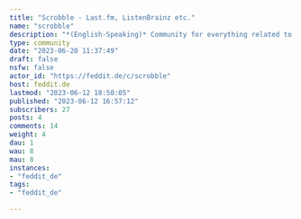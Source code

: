```yaml
---
title: "Scrobble - Last.fm, ListenBrainz etc." 
name: "scrobble"
description: "*(English-Speaking)* Community for everything related to keeping a record of the music you listen to - whether you do this with last.fm, listenbrainz or any other similar service.Feel free to post *Album Art / Artists Collages* (using e.g. the below listed services) but please restrict the frequency of these posts to a maximum of one *Album Art / Artists Collage* post every four weeks per user. If the *Collage* is NSFW please mark the post as NSFW.# How you can track music:- [last.fm](https://www.last.fm/home)- [ListenBrainz](https://listenbrainz.org/?redirect=false)# Useful tools:::: spoiler Cover Art / Artist Collages- [lastcollage.io](https://lastcollage.io/)- [Topsters 2](https://www.neverendingchartrendering.org/)- [Last.fm Rainbow Collage Generator](https://www.chartmymusic.com/lastfm/rainbowcollage/)- [tapmusic.net](https://www.tapmusic.net/)- [caretin-generator](https://collage.caretas.club/)- [musicorum](https://musicorumapp.com/generate):::::: spoiler Ways to submit Data to last.fm, ListenBrainz etc.- [Last.fm](https://www.last.fm/about/trackmymusic), [More ways](https://support.last.fm/t/more-ways-to-scrobble/192)- [ListenBrainz](https://listenbrainz.org/add-data/):::::: spoiler Other Tools- [Give Random Album from Library](https://what-to-listen.glitch.me/?)- [Last.fm Tools (Tag Cloud, Artist Timeline etc.)](https://nroutasuo.github.io/lastfm-vis/#tagcloud)- [Last.fm Mainstream Factor](https://mainstream.ghan.nl/)- [Last Chart! (Top Artists Visualizatons)](http://www.lastchart.com.s3-website-us-east-1.amazonaws.com/):::---Message me if you have information that you like to see added to the sidebar.---::: spoiler Instance Rules This test was translated in English:The following rules are a (non-exhaustive) list of behaviors that may result in the deletion of posts, groups, or banning of accounts at the discretion of the instance admins and mods, as described in our Terms.Please report behavior that bothers you to the admins/mods, and do not bring conflicts to the community.We do not tolerate discriminatory behavior or content that promotes or advocates oppression of members of marginalized groups. These groups may be characterized by any of the following (although this list is obviously incomplete):ethnicity gender identity or expression sexual identity or expression physical characteristics or age disability or illness nationality, residence, citizenship wealth or education religious affiliation, agnosticism or atheism We do not tolerate threatening behavior, stalking or doxxing. We do not tolerate harassment, including brigading, dogpiling or any other form of contact with a user who has stated that they do not wish to be contacted.Be respectful. All are welcome here. No racism, sexism, ableism, homophobia, or otherwise xenophobia. We do not tolerate bullying, including name-calling, intentional misgendering, or deadnaming. We do not tolerate violent nationalist propaganda, Nazi symbolism, or promotion of the ideology of Nazism. Actions intended to damage this instance or its performance may result in immediate account suspension. Provocations may be removed at the moderation’s discretion Toxic behavior will not be tolerated No advertising No spam No pornography Content that is illegal in Germany will be deleted and may result in immediate account suspension.Translated with [DeepL](https://www.deepl.com/translator):::"
type: community
date: "2023-06-20 11:37:49"
draft: false
nsfw: false
actor_id: "https://feddit.de/c/scrobble"
host: feddit.de
lastmod: "2023-06-12 18:50:05"
published: "2023-06-12 16:57:12"
subscribers: 27
posts: 4
comments: 14
weight: 4
dau: 1
wau: 8
mau: 8
instances:
- "feddit_de"
tags: 
- "feddit_de"

---
```

